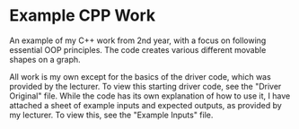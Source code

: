 # Example CPP Work
An example of my C++ work from 2nd year, with a focus on following essential OOP principles. The code creates various different movable shapes on a graph.

All work is my own except for the basics of the driver code, which was provided by the lecturer. To view this starting driver code, see the "Driver Original" file.
While the code has its own explanation of how to use it, I have attached a sheet of example inputs and expected outputs, as provided by my lecturer.
To view this, see the "Example Inputs" file.
